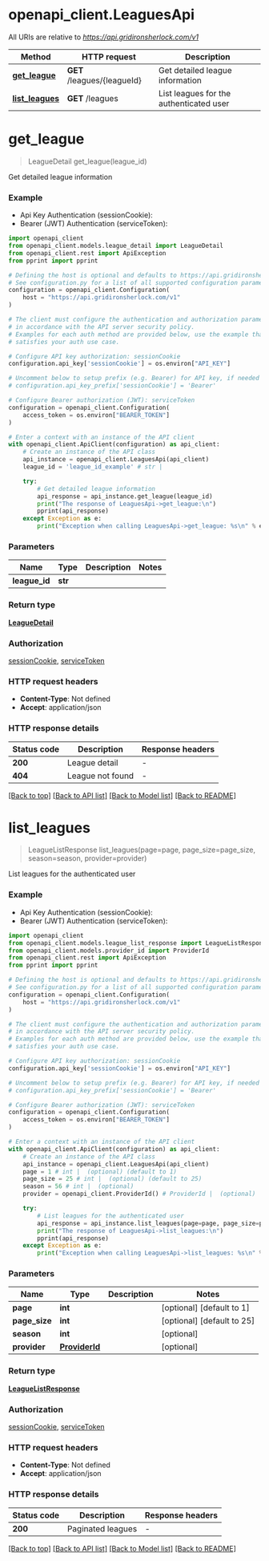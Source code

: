 # openapi_client.LeaguesApi

All URIs are relative to *https://api.gridironsherlock.com/v1*

Method | HTTP request | Description
------------- | ------------- | -------------
[**get_league**](LeaguesApi.md#get_league) | **GET** /leagues/{leagueId} | Get detailed league information
[**list_leagues**](LeaguesApi.md#list_leagues) | **GET** /leagues | List leagues for the authenticated user


# **get_league**
> LeagueDetail get_league(league_id)

Get detailed league information

### Example

* Api Key Authentication (sessionCookie):
* Bearer (JWT) Authentication (serviceToken):

```python
import openapi_client
from openapi_client.models.league_detail import LeagueDetail
from openapi_client.rest import ApiException
from pprint import pprint

# Defining the host is optional and defaults to https://api.gridironsherlock.com/v1
# See configuration.py for a list of all supported configuration parameters.
configuration = openapi_client.Configuration(
    host = "https://api.gridironsherlock.com/v1"
)

# The client must configure the authentication and authorization parameters
# in accordance with the API server security policy.
# Examples for each auth method are provided below, use the example that
# satisfies your auth use case.

# Configure API key authorization: sessionCookie
configuration.api_key['sessionCookie'] = os.environ["API_KEY"]

# Uncomment below to setup prefix (e.g. Bearer) for API key, if needed
# configuration.api_key_prefix['sessionCookie'] = 'Bearer'

# Configure Bearer authorization (JWT): serviceToken
configuration = openapi_client.Configuration(
    access_token = os.environ["BEARER_TOKEN"]
)

# Enter a context with an instance of the API client
with openapi_client.ApiClient(configuration) as api_client:
    # Create an instance of the API class
    api_instance = openapi_client.LeaguesApi(api_client)
    league_id = 'league_id_example' # str | 

    try:
        # Get detailed league information
        api_response = api_instance.get_league(league_id)
        print("The response of LeaguesApi->get_league:\n")
        pprint(api_response)
    except Exception as e:
        print("Exception when calling LeaguesApi->get_league: %s\n" % e)
```



### Parameters


Name | Type | Description  | Notes
------------- | ------------- | ------------- | -------------
 **league_id** | **str**|  | 

### Return type

[**LeagueDetail**](LeagueDetail.md)

### Authorization

[sessionCookie](../README.md#sessionCookie), [serviceToken](../README.md#serviceToken)

### HTTP request headers

 - **Content-Type**: Not defined
 - **Accept**: application/json

### HTTP response details

| Status code | Description | Response headers |
|-------------|-------------|------------------|
**200** | League detail |  -  |
**404** | League not found |  -  |

[[Back to top]](#) [[Back to API list]](../README.md#documentation-for-api-endpoints) [[Back to Model list]](../README.md#documentation-for-models) [[Back to README]](../README.md)

# **list_leagues**
> LeagueListResponse list_leagues(page=page, page_size=page_size, season=season, provider=provider)

List leagues for the authenticated user

### Example

* Api Key Authentication (sessionCookie):
* Bearer (JWT) Authentication (serviceToken):

```python
import openapi_client
from openapi_client.models.league_list_response import LeagueListResponse
from openapi_client.models.provider_id import ProviderId
from openapi_client.rest import ApiException
from pprint import pprint

# Defining the host is optional and defaults to https://api.gridironsherlock.com/v1
# See configuration.py for a list of all supported configuration parameters.
configuration = openapi_client.Configuration(
    host = "https://api.gridironsherlock.com/v1"
)

# The client must configure the authentication and authorization parameters
# in accordance with the API server security policy.
# Examples for each auth method are provided below, use the example that
# satisfies your auth use case.

# Configure API key authorization: sessionCookie
configuration.api_key['sessionCookie'] = os.environ["API_KEY"]

# Uncomment below to setup prefix (e.g. Bearer) for API key, if needed
# configuration.api_key_prefix['sessionCookie'] = 'Bearer'

# Configure Bearer authorization (JWT): serviceToken
configuration = openapi_client.Configuration(
    access_token = os.environ["BEARER_TOKEN"]
)

# Enter a context with an instance of the API client
with openapi_client.ApiClient(configuration) as api_client:
    # Create an instance of the API class
    api_instance = openapi_client.LeaguesApi(api_client)
    page = 1 # int |  (optional) (default to 1)
    page_size = 25 # int |  (optional) (default to 25)
    season = 56 # int |  (optional)
    provider = openapi_client.ProviderId() # ProviderId |  (optional)

    try:
        # List leagues for the authenticated user
        api_response = api_instance.list_leagues(page=page, page_size=page_size, season=season, provider=provider)
        print("The response of LeaguesApi->list_leagues:\n")
        pprint(api_response)
    except Exception as e:
        print("Exception when calling LeaguesApi->list_leagues: %s\n" % e)
```



### Parameters


Name | Type | Description  | Notes
------------- | ------------- | ------------- | -------------
 **page** | **int**|  | [optional] [default to 1]
 **page_size** | **int**|  | [optional] [default to 25]
 **season** | **int**|  | [optional] 
 **provider** | [**ProviderId**](.md)|  | [optional] 

### Return type

[**LeagueListResponse**](LeagueListResponse.md)

### Authorization

[sessionCookie](../README.md#sessionCookie), [serviceToken](../README.md#serviceToken)

### HTTP request headers

 - **Content-Type**: Not defined
 - **Accept**: application/json

### HTTP response details

| Status code | Description | Response headers |
|-------------|-------------|------------------|
**200** | Paginated leagues |  -  |

[[Back to top]](#) [[Back to API list]](../README.md#documentation-for-api-endpoints) [[Back to Model list]](../README.md#documentation-for-models) [[Back to README]](../README.md)

